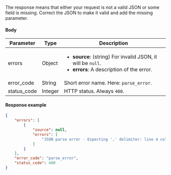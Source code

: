 <!--- ParseError --->

The response means that either your request is not a valid JSON or some field is missing. Correct the JSON to make it valid and add the missing parameter.

#### Body

| Parameter   | Type    | Description                                                  |
| ----------- | ------- | ------------------------------------------------------------ |
| errors      | Object  | <ul><li> **source**: (string) For invalid JSON, it will be `null`.</li><li> **errors**: A description of the error. </li></ul> |
| error_code  | String  | Short error name. Here: `parse_error`.                       |
| status_code | Integer | HTTP status. Always `400`.                                   |

#### Response example

```json showLineNumbers
{
    "errors": [
        {
            "source": null,
            "errors": [
                "JSON parse error - Expecting ',' delimiter: line 4 column 3 (char 67)"
            ]
        }
    ],
    "error_code": "parse_error",
    "status_code": 400
}
```
